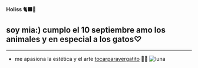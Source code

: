 #### Holiss 🐈‍⬛🖤
## soy mia:) cumplo el 10 septiembre amo los animales y en especial a los gatos♡ 
___
* me apasiona la estética y el arte
[tocarparavergatito](https://g.co/about/ggdpd3)
🔮💜
![luna](https://pin.it/5U1ROrOcy)
